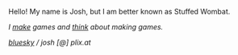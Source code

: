 Hello!
My name is Josh, 
but I am better known as Stuffed Wombat.<br>

*I [make](games) games and [think](thinking) about  making games.* <br>

*[bluesky](https://bsky.app/profile/stuffedwomb.at) / josh [@] plix.at*

